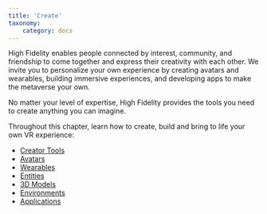 ```yaml
---
title: 'Create'
taxonomy:
    category: docs
---
```


High Fidelity enables people connected by interest, community, and friendship to come together and express their creativity with each other. We invite you to personalize your own experience by creating avatars and wearables, building immersive experiences, and developing apps to make the metaverse your own. 

No matter your level of expertise, High Fidelity provides the tools you need to create anything you can imagine.

Throughout this chapter, learn how to create, build and bring to life your own VR experience:

* [Creator Tools](./tools)
* [Avatars](./avatars)
* [Wearables](./wearables)
* [Entities](./entities)
* [3D Models](./3d-models)
* [Environments](./environments)
* [Applications](./applications)

